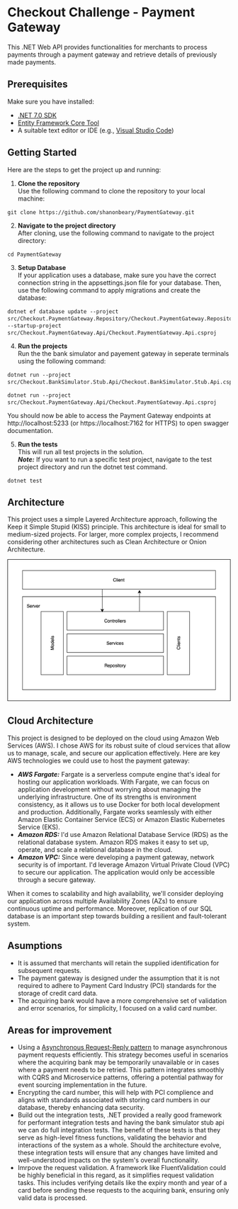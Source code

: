 # Checkout Challenge - Payment Gateway

This .NET Web API provides functionalities for merchants to process payments through a payment gateway and retrieve details of previously made payments.

## Prerequisites

Make sure you have installed:

- [.NET 7.0 SDK](https://dotnet.microsoft.com/download)
- [Entity Framework Core Tool](https://learn.microsoft.com/en-us/ef/core/cli/dotnet#installing-the-tools)
- A suitable text editor or IDE (e.g., [Visual Studio Code](https://code.visualstudio.com/))

## Getting Started

Here are the steps to get the project up and running:

1. **Clone the repository** <br>Use the following command to clone the repository to your local machine:

```
git clone https://github.com/shanonbeary/PaymentGateway.git
```

2. **Navigate to the project directory** <br>
   After cloning, use the following command to navigate to the project directory:

```
cd PaymentGateway
```

3. **Setup Database** <br>
   If your application uses a database, make sure you have the correct connection string in the appsettings.json file for your database. Then, use the following command to apply migrations and create the database:

```
dotnet ef database update --project src/Checkout.PaymentGateway.Repository/Checkout.PaymentGateway.Repository.csproj --startup-project src/Checkout.PaymentGateway.Api/Checkout.PaymentGateway.Api.csproj
```

4. **Run the projects** <br>
   Run the the bank simulator and payement gateway in seperate terminals using the following command:

```
dotnet run --project src/Checkout.BankSimulator.Stub.Api/Checkout.BankSimulator.Stub.Api.csproj
```

```
dotnet run --project src/Checkout.PaymentGateway.Api/Checkout.PaymentGateway.Api.csproj
```

You should now be able to access the Payment Gateway endpoints at http://localhost:5233 (or https://localhost:7162 for HTTPS) to open swagger documentation.

5. **Run the tests** <br>
   This will run all test projects in the solution. <br> **_Note:_** If you want to run a specific test project, navigate to the test project directory and run the dotnet test command.

```
dotnet test
```

## Architecture

This project uses a simple Layered Architecture approach, following the Keep it Simple Stupid (KISS) principle. This architecture is ideal for small to medium-sized projects. For larger, more complex projects, I recommend considering other architectures such as Clean Architecture or Onion Architecture.

![](./PaymentGatewayArchitecture.png)

## Cloud Architecture

This project is designed to be deployed on the cloud using Amazon Web Services (AWS). I chose AWS for its robust suite of cloud services that allow us to manage, scale, and secure our application effectively. Here are key AWS technologies we could use to host the payment gateway:

- **_AWS Fargate:_** Fargate is a serverless compute engine that's ideal for hosting our application workloads. With Fargate, we can focus on application development without worrying about managing the underlying infrastructure. One of its strengths is environment consistency, as it allows us to use Docker for both local development and production. Additionally, Fargate works seamlessly with either Amazon Elastic Container Service (ECS) or Amazon Elastic Kubernetes Service (EKS).
- **_Amazon RDS:_** I'd use Amazon Relational Database Service (RDS) as the relational database system. Amazon RDS makes it easy to set up, operate, and scale a relational database in the cloud.
- **_Amazon VPC:_** Since were developing a payment gateway, network security is of important. I'd leverage Amazon Virtual Private Cloud (VPC) to secure our application. The application would only be accessible through a secure gateway.

When it comes to scalability and high availability, we'll consider deploying our application across multiple Availability Zones (AZs) to ensure continuous uptime and performance. Moreover, replication of our SQL database is an important step towards building a resilient and fault-tolerant system.

## Asumptions

- It is assumed that merchants will retain the supplied identification for subsequent requests.
- The payment gateway is designed under the assumption that it is not required to adhere to Payment Card Industry (PCI) standards for the storage of credit card data.
- The acquiring bank would have a more comprehensive set of validation and error scenarios, for simplicity, I focused on a valid card number.

## Areas for improvement

- Using a [Asynchronous Request-Reply pattern](https://learn.microsoft.com/en-us/azure/architecture/patterns/async-request-reply) to manage asynchronous payment requests efficiently. This strategy becomes useful in scenarios where the acquiring bank may be temporarily unavailable or in cases where a payment needs to be retried. This pattern integrates smoothly with CQRS and Microservice patterns, offering a potential pathway for event sourcing implementation in the future.
- Encrypting the card number, this will help with PCI complience and aligns with standards associated with storing card numbers in our database, thereby enhancing data security.
- Build out the integration tests, .NET provided a really good framework for performant integration tests and having the bank simulator stub api we can do full integration tests. The benefit of these tests is that they serve as high-level fitness functions, validating the behavior and interactions of the system as a whole. Should the architecture evolve, these integration tests will ensure that any changes have limited and well-understood impacts on the system's overall functionality.
- Imrpove the request validation. A framework like FluentValidation could be highly beneficial in this regard, as it simplifies request validation tasks. This includes verifying details like the expiry month and year of a card before sending these requests to the acquiring bank, ensuring only valid data is processed.
